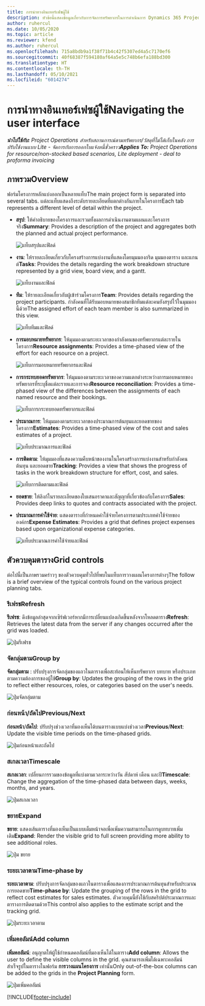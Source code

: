 ```yaml
---
title: การนำทางอินเทอร์เฟซผู้ใช้
description: หัวข้อนี้แสดงข้อมูลเกี่ยวกับการจัดการทรัพยากรในการดำเนินการ Dynamics 365 Project
author: ruhercul
ms.date: 10/05/2020
ms.topic: article
ms.reviewer: kfend
ms.author: ruhercul
ms.openlocfilehash: 715a8bdb9a1f38f71b4c42f5307ed4a5c7170ef6
ms.sourcegitcommit: 40f68387f594180af64a5e5c748b6efa188bd300
ms.translationtype: HT
ms.contentlocale: th-TH
ms.lasthandoff: 05/10/2021
ms.locfileid: "6014274"
---
```

# <a name="navigating-the-user-interface"></a><span data-ttu-id="4880b-103">การนำทางอินเทอร์เฟซผู้ใช้</span><span class="sxs-lookup"><span data-stu-id="4880b-103">Navigating the user interface</span></span>

<span data-ttu-id="4880b-104">_**นำไปใช้กับ:** Project Operations สำหรับสถานการณ์ตามทรัพยากร/วัสดุที่ไม่ได้เก็บในคลัง การปรับใช้งานแบบ Lite - จัดการกับการออกใบแจ้งหนี้ชั่วคราว_</span><span class="sxs-lookup"><span data-stu-id="4880b-104">_**Applies To:** Project Operations for resource/non-stocked based scenarios, Lite deployment - deal to proforma invoicing_</span></span>

## <a name="overview"></a><span data-ttu-id="4880b-105">ภาพรวม</span><span class="sxs-lookup"><span data-stu-id="4880b-105">Overview</span></span>

<span data-ttu-id="4880b-106">ฟอร์มโครงการหลักแบ่งออกเป็นหลายแท็บ</span><span class="sxs-lookup"><span data-stu-id="4880b-106">The main project form is separated into several tabs.</span></span> <span data-ttu-id="4880b-107">แต่ละแท็บแสดงถึงระดับรายละเอียดที่แตกต่างกันภายในโครงการ</span><span class="sxs-lookup"><span data-stu-id="4880b-107">Each tab represents a different level of detail within the project.</span></span>

- <span data-ttu-id="4880b-108">**สรุป**: ให้คำอธิบายของโครงการและรวมทั้งผลการดำเนินงานตามแผนและโครงการจริง</span><span class="sxs-lookup"><span data-stu-id="4880b-108">**Summary**: Provides a description of the project and aggregates both the planned and actual project performance.</span></span>

    ![แท็บสรุปและฟิลด์](media/navigation7.png)

- <span data-ttu-id="4880b-110">**งาน**: ให้รายละเอียดเกี่ยวกับโครงสร้างการแบ่งงานที่แสดงโดยมุมมองกริด มุมมองตาราง และแกนต์</span><span class="sxs-lookup"><span data-stu-id="4880b-110">**Tasks**: Provides the details regarding the work breakdown structure represented by a grid view, board view, and a gantt.</span></span>

    ![แท็บงานและฟิลด์](media/navigation8.png)

- <span data-ttu-id="4880b-112">**ทีม**: ให้รายละเอียดเกี่ยวกับผู้เข้าร่วมโครงการ</span><span class="sxs-lookup"><span data-stu-id="4880b-112">**Team**: Provides details regarding the project participants.</span></span> <span data-ttu-id="4880b-113">กำลังคนที่ได้รับมอบหมายของสมาชิกทีมแต่ละคนยังสรุปไว้ในมุมมองนี้ด้วย</span><span class="sxs-lookup"><span data-stu-id="4880b-113">The assigned effort of each team member is also summarized in this view.</span></span>

    ![แท็บทีมและฟิลด์](media/navigation9.png)

- <span data-ttu-id="4880b-115">**การมอบหมายทรัพยากร**: ให้มุมมองตามระยะเวลาของกำลังคนของทรัพยากรแต่ละรายในโครงการ</span><span class="sxs-lookup"><span data-stu-id="4880b-115">**Resource assignments**: Provides a time-phased view of the effort for each resource on a project.</span></span>

    ![แท็บการมอบหมายทรัพยากรและฟิลด์](media/navigation10.png)

- <span data-ttu-id="4880b-117">**การกระทบยอดทรัพยากร**: ให้มุมมองตามระยะเวลาของความแตกต่างระหว่างการมอบหมายของทรัพยากรที่ระบุชื่อแต่ละรายและการจอง</span><span class="sxs-lookup"><span data-stu-id="4880b-117">**Resource reconciliation**: Provides a time-phased view of the differences between the assignments of each named resource and their bookings.</span></span>

    ![แท็บการกระทบยอดทรัพยากรและฟิลด์](media/navigation11.png)

- <span data-ttu-id="4880b-119">**ประมาณการ**: ให้มุมมองตามระยะเวลาของประมาณการต้นทุนและยอดขายของโครงการ</span><span class="sxs-lookup"><span data-stu-id="4880b-119">**Estimates**: Provides a time-phased view of the cost and sales estimates of a project.</span></span>

    ![แท็บประมาณการและฟิลด์](media/navigation12.png)

- <span data-ttu-id="4880b-121">**การติดตาม**: ให้มุมมองที่แสดงความคืบหน้าของงานในโครงสร้างการแบ่งงานสำหรับกำลังคน ต้นทุน และยอดขาย</span><span class="sxs-lookup"><span data-stu-id="4880b-121">**Tracking**: Provides a view that shows the progress of tasks in the work breakdown structure for effort, cost, and sales.</span></span>

    ![แท็บการติดตามและฟิลด์](media/navigation13.png)

- <span data-ttu-id="4880b-123">**ยอดขาย**: ให้ลิงก์ในรายละเอียดของใบเสนอราคาและสัญญาที่เกี่ยวข้องกับโครงการ</span><span class="sxs-lookup"><span data-stu-id="4880b-123">**Sales**: Provides deep links to quotes and contracts associated with the project.</span></span>

- <span data-ttu-id="4880b-124">**ประมาณการค่าใช้จ่าย**: แสดงตารางที่กำหนดค่าใช้จ่ายโครงการตามประเภทค่าใช้จ่ายขององค์กร</span><span class="sxs-lookup"><span data-stu-id="4880b-124">**Expense Estimates**: Provides a grid that defines project expenses based upon organizational expense categories.</span></span>

    ![แท็บประมาณการค่าใช้จ่ายและฟิลด์](media/navigation14.png)

## <a name="grid-controls"></a><span data-ttu-id="4880b-126">ตัวควบคุมตาราง</span><span class="sxs-lookup"><span data-stu-id="4880b-126">Grid controls</span></span>

<span data-ttu-id="4880b-127">ต่อไปนี้เป็นภาพรวมคร่าวๆ ของตัวควบคุมทั่วไปที่พบในแท็บการวางแผนโครงการต่างๆ</span><span class="sxs-lookup"><span data-stu-id="4880b-127">The follow is a brief overview of the typical controls found on the various project planning tabs.</span></span>

### <a name="refresh"></a><span data-ttu-id="4880b-128">รีเฟรช</span><span class="sxs-lookup"><span data-stu-id="4880b-128">Refresh</span></span>

<span data-ttu-id="4880b-129">**รีเฟรช**: ดึงข้อมูลล่าสุดจากเซิร์ฟเวอร์หากมีการเปลี่ยนแปลงเกิดขึ้นหลังจากโหลดตาราง</span><span class="sxs-lookup"><span data-stu-id="4880b-129">**Refresh**: Retrieves the latest data from the server if any changes occurred after the grid was loaded.</span></span>

![ปุ่มรีเฟรช](media/navigation7.png)

### <a name="group-by"></a><span data-ttu-id="4880b-131">จัดกลุ่มตาม</span><span class="sxs-lookup"><span data-stu-id="4880b-131">Group by</span></span>

<span data-ttu-id="4880b-132">**จัดกลุ่มตาม** : ปรับปรุงการจัดกลุ่มของแถวในตารางเพื่อสะท้อนให้เห็นทรัพยากร บทบาท หรือประเภทตามความต้องการของผู้ใช้</span><span class="sxs-lookup"><span data-stu-id="4880b-132">**Group by**: Updates the grouping of the rows in the grid to reflect either resources, roles, or categories based on the user's needs.</span></span>

![ปุ่มจัดกลุ่มตาม](media/navigation6.png)

### <a name="previousnext"></a><span data-ttu-id="4880b-134">ก่อนหน้า/ถัดไป</span><span class="sxs-lookup"><span data-stu-id="4880b-134">Previous/Next</span></span>

<span data-ttu-id="4880b-135">**ก่อนหน้า**/**ถัดไป**: ปรับปรุงช่วงเวลาที่มองเห็นได้บนตารางแบบแบ่งช่วงเวลา</span><span class="sxs-lookup"><span data-stu-id="4880b-135">**Previous**/**Next**: Update the visible time periods on the time-phased grids.</span></span>

![ปุ่มก่อนหน้าและถัดไป](media/navigation2.png)

### <a name="timescale"></a><span data-ttu-id="4880b-137">สเกลเวลา</span><span class="sxs-lookup"><span data-stu-id="4880b-137">Timescale</span></span>

<span data-ttu-id="4880b-138">**สเกลเวลา**: เปลี่ยนการรวมของข้อมูลที่แบ่งตามเวลาระหว่างวัน สัปดาห์ เดือน และปี</span><span class="sxs-lookup"><span data-stu-id="4880b-138">**Timescale**: Change the aggregation of the time-phased data between days, weeks, months, and years.</span></span>

![ปุ่มสเกลเวลา](media/navigation3.png)

### <a name="expand"></a><span data-ttu-id="4880b-140">ขยาย</span><span class="sxs-lookup"><span data-stu-id="4880b-140">Expand</span></span>

<span data-ttu-id="4880b-141">**ขยาย**: แสดงเส้นตารางที่มองเห็นเป็นแบบเต็มหน้าจอเพื่อเพิ่มความสามารถในการดูบทบาทเพิ่มเติม</span><span class="sxs-lookup"><span data-stu-id="4880b-141">**Expand**: Render the visible grid to full screen providing more ability to see additional roles.</span></span>

![ปุ่ม ขยาย](media/navigation4.png)

### <a name="time-phase-by"></a><span data-ttu-id="4880b-143">ระยะเวลาตาม</span><span class="sxs-lookup"><span data-stu-id="4880b-143">Time-phase by</span></span>

<span data-ttu-id="4880b-144">**ระยะเวลาตาม**: ปรับปรุงการจัดกลุ่มของแถวในตารางเพื่อแสดงการประมาณการต้นทุนสำหรับประมาณการยอดขาย</span><span class="sxs-lookup"><span data-stu-id="4880b-144">**Time-phase by**: Update the grouping of the rows in the grid to reflect cost estimates for sales estimates.</span></span> <span data-ttu-id="4880b-145">ตัวควบคุมนี้ยังใช้กับสคริปต์ประมาณการและตารางการติดตามด้วย</span><span class="sxs-lookup"><span data-stu-id="4880b-145">This control also applies to the estimate script and the tracking grid.</span></span>

![ปุ่มระยะเวลาตาม](media/navigation0.png)

### <a name="add-column"></a><span data-ttu-id="4880b-147">เพิ่มคอลัมน์</span><span class="sxs-lookup"><span data-stu-id="4880b-147">Add column</span></span>

<span data-ttu-id="4880b-148">**เพิ่มคอลัมน์**: อนุญาตให้ผู้ใช้กำหนดคอลัมน์ที่มองเห็นได้ในตาราง</span><span class="sxs-lookup"><span data-stu-id="4880b-148">**Add column**: Allows the user to define the visible columns in the grid.</span></span> <span data-ttu-id="4880b-149">คุณสามารถเพิ่มได้เฉพาะคอลัมน์สำเร็จรูปในตารางในฟอร์ม **การวางแผนโครงการ** เท่านั้น</span><span class="sxs-lookup"><span data-stu-id="4880b-149">Only out-of-the-box columns can be added to the grids in the **Project Planning** form.</span></span>

![ปุ่มเพิ่มคอลัมน์](media/navigation5.png)


[!INCLUDE[footer-include](../includes/footer-banner.md)]